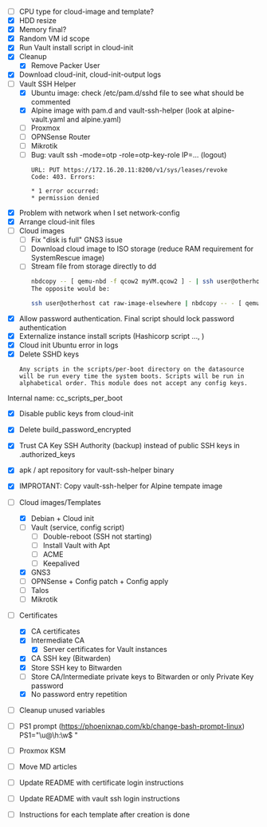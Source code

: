 - [ ] CPU type for cloud-image and template?
- [x] HDD resize
- [x] Memory final?
- [x] Random VM id scope
- [x] Run Vault install script in cloud-init
- [x] Cleanup 
    - [x] Remove Packer User
- [x] Download cloud-init, cloud-init-output logs
- [ ] Vault SSH Helper
    - [x] Ubuntu image: check /etc/pam.d/sshd file to see what should be commented
    - [x] Alpine image with pam.d and vault-ssh-helper (look at alpine-vault.yaml and alpine.yaml)
    - [ ] Proxmox
    - [ ] OPNSense Router
    - [ ] Mikrotik
    - [ ] Bug: vault ssh -mode=otp -role=otp-key-role IP=... (logout)
        ```
        URL: PUT https://172.16.20.11:8200/v1/sys/leases/revoke
        Code: 403. Errors:

        * 1 error occurred:
        * permission denied
        ```
- [x] Problem with network when I set network-config
- [x] Arrange cloud-init files
- [ ] Cloud images
    - [ ] Fix "disk is full" GNS3 issue
    - [ ] Download cloud image to ISO storage (reduce RAM requirement for SystemRescue image)
    - [ ] Stream file from storage directly to dd
        ```bash
        nbdcopy -- [ qemu-nbd -f qcow2 myVM.qcow2 ] - | ssh user@otherhost cat '>' raw-image-elsewhere
        The opposite would be:

        ssh user@otherhost cat raw-image-elsewhere | nbdcopy -- - [ qemu-nbd -f qcow2 local.qcow2 ]
        ```

- [x] Allow password authentication. Final script should lock password authentication
- [x] Externalize instance install scripts (Hashicorp script ..., )
- [x] Cloud init Ubuntu error in logs
- [x] Delete SSHD keys
    ```
    Any scripts in the scripts/per-boot directory on the datasource will be run every time the system boots. Scripts will be run in alphabetical order. This module does not accept any config keys.
    ```
Internal name: cc_scripts_per_boot
- [x] Disable public keys from cloud-init
- [x] Delete build_password_encrypted
- [x] Trust CA Key SSH Authority (backup) instead of public SSH keys in .authorized_keys
- [x] apk / apt repository for vault-ssh-helper binary
- [x] IMPROTANT: Copy vault-ssh-helper for Alpine tempate image 

- [ ] Cloud images/Templates
    - [x] Debian + Cloud init
    - [ ] Vault (service, config script) 
      - [ ] Double-reboot (SSH not starting)
      - [ ] Install Vault with Apt
      - [ ] ACME 
      - [ ] Keepalived
    - [x] GNS3
    - [ ] OPNSense + Config patch + Config apply
    - [ ] Talos
    - [ ] Mikrotik
- [ ] Certificates
    - [x] CA certificates
    - [x] Intermediate CA
        - [x] Server certificates for Vault instances
    - [x] CA SSH key (Bitwarden)
    - [x] Store SSH key to Bitwarden
    - [ ] Store CA/Intermediate private keys to Bitwarden or only Private Key password
    - [x] No password entry repetition
- [ ] Cleanup unused variables
- [ ] PS1 prompt (https://phoenixnap.com/kb/change-bash-prompt-linux) PS1="\u@\h:\w\$ "
- [ ] Proxmox KSM
- [ ] Move MD articles 
- [ ] Update README with certificate login instructions
- [ ] Update README with vault ssh login instructions
- [ ] Instructions for each template after creation is done



